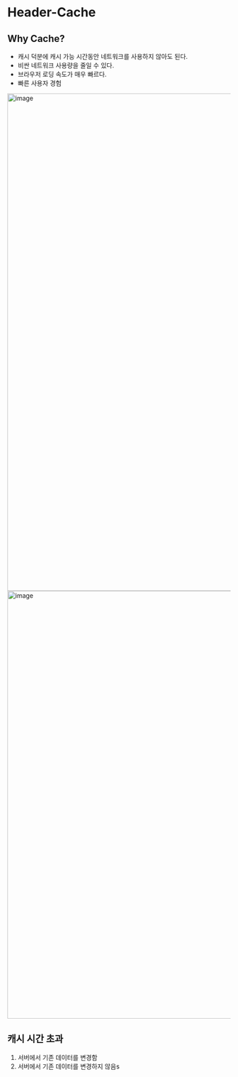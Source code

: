 # Header-Cache

## Why Cache?
- 캐시 덕분에 캐시 가능 시간동안 네트워크를 사용하지 않아도 된다.
- 비싼 네트워크 사용량을 줄일 수 있다.
- 브라우저 로딩 속도가 매우 빠르다.
- 빠른 사용자 경험
<img width="1121" alt="image" src="https://github.com/suzieep/TIL/assets/61377122/c861c7e5-22fb-4efa-8069-0d7943c5b890">
<img width="964" alt="image" src="https://github.com/suzieep/TIL/assets/61377122/d24b4f64-010d-478e-8579-b25340074a9b">

## 캐시 시간 초과
1. 서버에서 기존 데이터를 변경함
2. 서버에서 기존 데이터를 변경하지 않음s